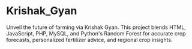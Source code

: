 # Krishak_Gyan
Unveil the future of farming via Krishak Gyan. This project blends HTML, JavaScript, PHP, MySQL, and Python's Random Forest for accurate crop forecasts, personalized fertilizer advice, and regional crop insights. 
